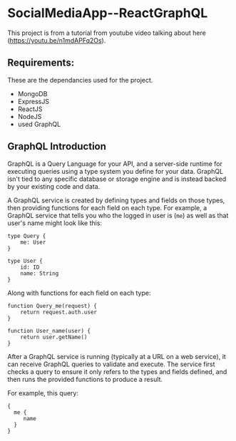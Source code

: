 # SocialMediaApp--ReactGraphQL

This project is from a tutorial from youtube video talking about here (https://youtu.be/n1mdAPFq2Os).

## Requirements:
These are the dependancies used for the project.
- MongoDB
- ExpressJS
- ReactJS
- NodeJS
- used GraphQL

## GraphQL Introduction
GraphQL is a Query Language for your API, and a server-side runtime for executing queries using a type system you define for your data. GraphQL isn't tied to any specific database or storage engine and is instead backed by your existing code and data.

A GraphQL service is created by defining types and fields on those types, then providing functions for each field on each type. For example, a GraphQL service that tells you who the logged in user is (```me```) as well as that user's name might look like this:

```
type Query {
    me: User
}

type User {
    id: ID
    name: String
}

```

Along with functions for each field on each type:

```
function Query_me(request) {
    return request.auth.user
}

function User_name(user) {
    return user.getName()
}
```

After a GraphQL service is running (typically at a URL on a web service), it can receive GraphQL queries to validate and execute. The service first checks a query to ensure it only refers to the types and fields defined, and then runs the provided functions to produce a result.

For example, this query: 

```
{
  me {
     name  
  }
}
```